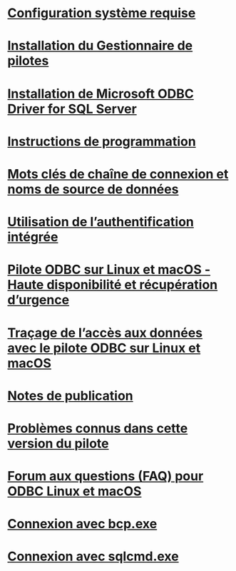 # [Configuration système requise](system-requirements.md)
# [Installation du Gestionnaire de pilotes](installing-the-driver-manager.md)
# [Installation de Microsoft ODBC Driver for SQL Server](installing-the-microsoft-odbc-driver-for-sql-server.md)

# [Instructions de programmation](programming-guidelines.md)
# [Mots clés de chaîne de connexion et noms de source de données](connection-string-keywords-and-data-source-names-dsns.md)
# [Utilisation de l’authentification intégrée](using-integrated-authentication.md)

# [Pilote ODBC sur Linux et macOS - Haute disponibilité et récupération d’urgence](odbc-driver-on-linux-support-for-high-availability-disaster-recovery.md)
# [Traçage de l’accès aux données avec le pilote ODBC sur Linux et macOS](data-access-tracing-with-the-odbc-driver-on-linux.md)

# [Notes de publication](release-notes.md)
# [Problèmes connus dans cette version du pilote](known-issues-in-this-version-of-the-driver.md)
# [Forum aux questions (FAQ) pour ODBC Linux et macOS](frequently-asked-questions-faq-for-odbc-linux.md)

# [Connexion avec bcp.exe](connecting-with-bcp.md)
# [Connexion avec sqlcmd.exe](connecting-with-sqlcmd.md)
